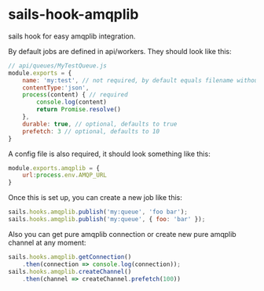 # sails-hook-amqplib

sails hook for easy amqplib integration.

By default jobs are defined in api/workers.  They should look like this:
```javascript
// api/queues/MyTestQueue.js
module.exports = {
    name: 'my:test', // not required, by default equals filename without .js
    contentType:'json',
    process(content) { // required
        console.log(content)
        return Promise.resolve()
    },
    durable: true, // optional, defaults to true
    prefetch: 3 // optional, defaults to 10
}
```
A config file is also required, it should look something like this:
```javascript
module.exports.amqplib = {
    url:process.env.AMQP_URL
}
```

Once this is set up, you can create a new job like this:
```javascript
sails.hooks.amqplib.publish('my:queue', 'foo bar');
sails.hooks.amqplib.publish('my:queue', { foo: 'bar' });
```

Also you can get pure amqplib connection or create new pure amqplib channel at any moment:
```javascript
sails.hooks.amqplib.getConnection()
    .then(connection => console.log(connection));
sails.hooks.amqplib.createChannel()
    .then(channel => createChannel.prefetch(100))
```


